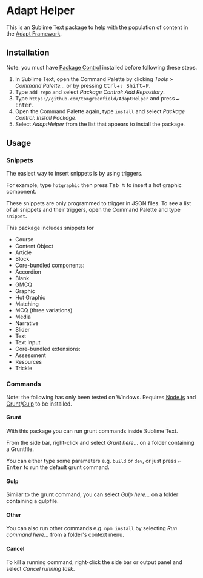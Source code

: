 # Adapt Helper

This is an Sublime Text package to help with the population of content in the [Adapt Framework](https://github.com/adaptlearning/adapt_framework).

## Installation

Note: you must have [Package Control](https://sublime.wbond.net/installation) installed before following these steps.

1. In Sublime Text, open the Command Palette by clicking *Tools > Command Palette…* or by pressing <kbd>Ctrl</kbd>+<kbd>⇧ Shift</kbd>+<kbd>P</kbd>.
2. Type `add repo` and select *Package Control: Add Repository*.
3. Type `https://github.com/tomgreenfield/AdaptHelper` and press <kbd>↵ Enter</kbd>.
4. Open the Command Palette again, type `install` and select *Package Control: Install Package*.
5. Select *AdaptHelper* from the list that appears to install the package.

## Usage

### Snippets

The easiest way to insert snippets is by using triggers.

For example, type `hotgraphic` then press <kbd>Tab ↹</kbd> to insert a hot graphic component.

These snippets are only programmed to trigger in JSON files. To see a list of all snippets and their triggers, open the Command Palette and type `snippet`.

This package includes snippets for

* Course
* Content Object
* Article
* Block
* Core-bundled components:
 * Accordion
 * Blank
 * GMCQ
 * Graphic
 * Hot Graphic
 * Matching
 * MCQ (three variations)
 * Media
 * Narrative
 * Slider
 * Text
 * Text Input
* Core-bundled extensions:
 * Assessment
 * Resources
 * Trickle

### Commands

Note: the following has only been tested on Windows. Requires [Node.js](http://nodejs.org) and [Grunt](http://gruntjs.com/getting-started)/[Gulp](https://github.com/gulpjs/gulp/blob/master/docs/getting-started.md) to be installed.

#### Grunt

With this package you can run grunt commands inside Sublime Text.

From the side bar, right-click and select *Grunt here…* on a folder containing a Gruntfile.

You can either type some parameters e.g. `build` or `dev`, or just press <kbd>↵ Enter</kbd> to run the default grunt command.

#### Gulp

Similar to the grunt command, you can select *Gulp here…* on a folder containing a gulpfile.

#### Other

You can also run other commands e.g. `npm install` by selecting *Run command here…* from a folder's context menu.

#### Cancel

To kill a running command, right-click the side bar or output panel and select *Cancel running task*.